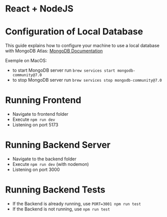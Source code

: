 # React + NodeJS

# Configuration of Local Database

This guide explains how to configure your machine to use a local database with MongoDB Atlas:
[MongoDB Documentation](https://www.mongodb.com/docs/manual/administration/configuration/#std-label-base-config)

Exemple on MacOS:

- to start MongoDB server run `brew services start mongodb-community@7.0`
- to stop MongoDB server run `brew services stop mongodb-community@7.0`

# Running Frontend

- Navigate to frontend folder
- Execute `npm run dev`
- Listening on port 5173

# Running Backend Server

- Navigate to the backend folder
- Execute `npm run dev` (with nodemon)
- Listening on port 3000

# Running Backend Tests

- If the Backend is already running, use `PORT=3001 npm run test`
- If the Backend is not running, use `npm run test`
